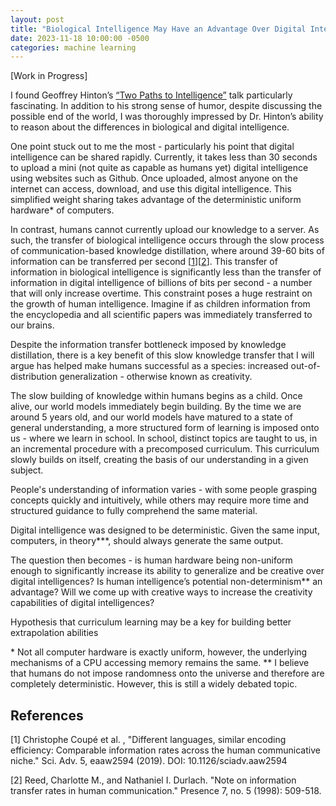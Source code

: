 ```yaml
---
layout: post
title: "Biological Intelligence May Have an Advantage Over Digital Intelligence"
date: 2023-11-18 10:00:00 -0500
categories: machine learning
---
```


[Work in Progress]

I found Geoffrey Hinton’s [“Two Paths to Intelligence”](https://www.youtube.com/watch?app=desktop&v=rGgGOccMEiY&ab_channel=CSERCambridge) talk particularly fascinating. In addition to his strong sense of humor, despite discussing the possible end of the world, I was thoroughly impressed by Dr. Hinton’s ability to reason about the differences in biological and digital intelligence.

One point stuck out to me the most - particularly his point that digital intelligence can be shared rapidly. Currently, it takes less than 30 seconds to upload a mini (not quite as capable as humans yet) digital intelligence using websites such as Github. Once uploaded, almost anyone on the internet can access, download, and use this digital intelligence. This simplified weight sharing takes advantage of the deterministic uniform hardware* of computers.

In contrast, humans cannot currently upload our knowledge to a server. As such, the transfer of biological intelligence occurs through the slow process of communication-based knowledge distillation, where around 39-60 bits of information can be transferred per second \[[1](#1)\]\[[2](#2)\]. This transfer of information in biological intelligence is significantly less than the transfer of information in digital intelligence of billions of bits per second - a number that will only increase overtime. This constraint poses a huge restraint on the growth of human intelligence. Imagine if as children information from the encyclopedia and all scientific papers was immediately transferred to our brains.

Despite the information transfer bottleneck imposed by knowledge distillation, there is a key benefit of this slow knowledge transfer that I will argue has helped make humans successful as a species: increased out-of-distribution generalization - otherwise known as creativity.

The slow building of knowledge within humans begins as a child. Once alive, our world models immediately begin building. By the time we are around 5 years old, and our world models have matured to a state of general understanding, a more structured form of learning is imposed onto us - where we learn in school. In school, distinct topics are taught to us, in an incremental procedure with a precomposed curriculum. This curriculum slowly builds on itself, creating the basis of our understanding in a given subject.

People's understanding of information varies - with some people grasping concepts quickly and intuitively, while others may require more time and structured guidance to fully comprehend the same material.

Digital intelligence was designed to be deterministic. Given the same input, computers, in theory***, should always generate the same output.

The question then becomes - is human hardware being non-uniform enough to significantly increase its ability to generalize and be creative over digital intelligences? Is human intelligence’s potential non-determinism** an advantage? Will we come up with creative ways to increase the creativity capabilities of digital intelligences?

Hypothesis that curriculum learning may be a key for building better extrapolation abilities

\* Not all computer hardware is exactly uniform, however, the underlying mechanisms of a CPU accessing memory remains the same.
\*\* I believe that humans do not impose randomness onto the universe and therefore are completely deterministic. However, this is still a widely debated topic.

## References

<a name="1"></a>[1] Christophe Coupé et al. , "Different languages, similar encoding efficiency: Comparable information rates across the human communicative niche." Sci. Adv. 5, eaaw2594 (2019). DOI: 10.1126/sciadv.aaw2594

<a name="2"></a>[2] Reed, Charlotte M., and Nathaniel I. Durlach. "Note on information transfer rates in human communication." Presence 7, no. 5 (1998): 509-518.
